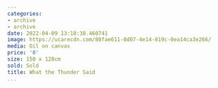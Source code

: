 ```yaml
---
categories:
- archive
- archive
date: 2022-04-09 13:18:38.460741
image: https://ucarecdn.com/80fae611-0d07-4e14-819c-0ea14ca3e266/
media: Oil on canvas
price: '0'
size: 150 x 120cm
sold: Sold
title: What the Thunder Said
...
```

